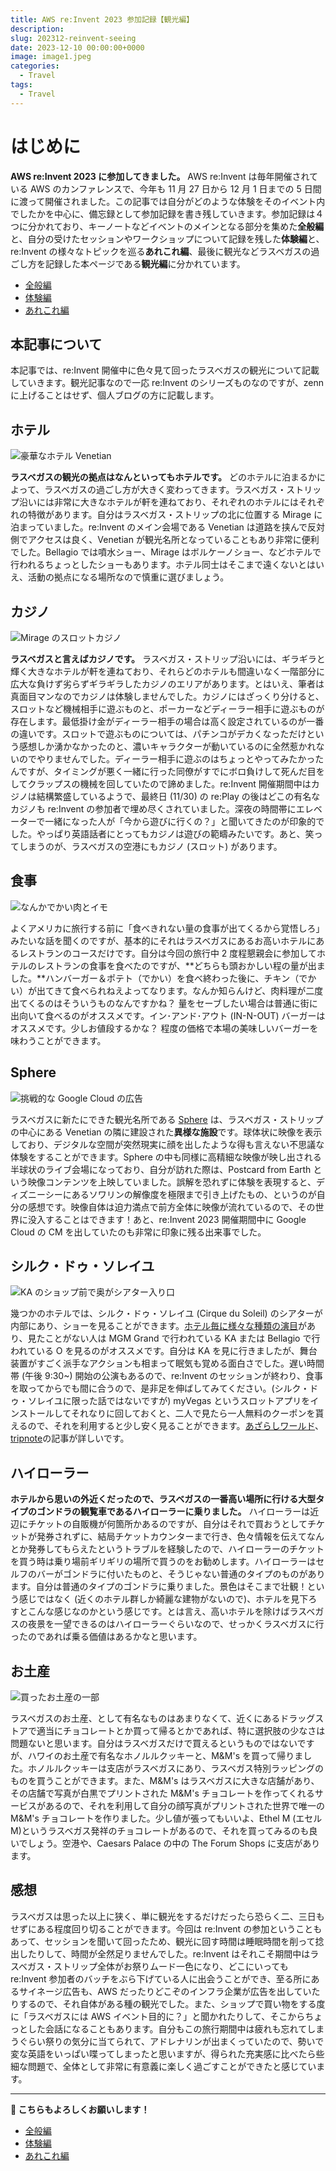 ```yaml
---
title: AWS re:Invent 2023 参加記録【観光編】
description:
slug: 202312-reinvent-seeing
date: 2023-12-10 00:00:00+0000
image: image1.jpeg
categories:
  - Travel
tags:
  - Travel
---
```


# はじめに

**AWS re:Invent 2023 に参加してきました。** AWS re:Invent は毎年開催されている AWS のカンファレンスで、今年も 11 月 27 日から 12 月 1 日までの 5 日間に渡って開催されました。この記事では自分がどのような体験をそのイベント内でしたかを中心に、備忘録として参加記録を書き残していきます。参加記録は４つに分かれており、キーノートなどイベントのメインとなる部分を集めた**全般編**と、自分の受けたセッションやワークショップについて記録を残した**体験編**と、re:Invent の様々なトピックを巡る**あれこれ編**、最後に観光などラスベガスの過ごし方を記録した本ページである**観光編**に分かれています。

- [全般編](https://zenn.dev/uakihir0/articles/231210-reinvent-general)
- [体験編](https://zenn.dev/uakihir0/articles/231210-reinvent-experience)
- [あれこれ編](https://zenn.dev/uakihir0/articles/231210-reinvent-arekore)

## 本記事について

本記事では、re:Invent 開催中に色々見て回ったラスベガスの観光について記載していきます。観光記事なので一応 re:Invent のシリーズものなのですが、zenn に上げることはせず、個人ブログの方に記載します。

## ホテル

![豪華なホテル Venetian](venetian.jpeg)

**ラスベガスの観光の拠点はなんといってもホテルです。** どのホテルに泊まるかによって、ラスベガスの過ごし方が大きく変わってきます。ラスベガス・ストリップ沿いには非常に大きなホテルが軒を連ねており、それぞれのホテルにはそれぞれの特徴があります。自分はラスベガス・ストリップの北に位置する Mirage に泊まっていました。re:Invent のメイン会場である Venetian は道路を挟んで反対側でアクセスは良く、Venetian が観光名所となっていることもあり非常に便利でした。Bellagio では噴水ショー、Mirage はボルケーノショー、などホテルで行われるちょっとしたショーもあります。ホテル同士はそこまで遠くないとはいえ、活動の拠点になる場所なので慎重に選びましょう。

## カジノ

![Mirage のスロットカジノ](casino.jpeg)

**ラスベガスと言えばカジノです。** ラスベガス・ストリップ沿いには、ギラギラと輝く大きなホテルが軒を連ねており、それらどのホテルも間違いなく一階部分に広大な負けず劣らずギラギラしたカジノのエリアがあります。とはいえ、筆者は真面目マンなのでカジノは体験しませんでした。カジノにはざっくり分けると、スロットなど機械相手に遊ぶものと、ポーカーなどディーラー相手に遊ぶものが存在します。最低掛け金がディーラー相手の場合は高く設定されているのが一番の違いです。スロットで遊ぶものについては、パチンコがデカくなっただけという感想しか湧かなかったのと、濃いキャラクターが動いているのに全然惹かれないのでやりませんでした。ディーラー相手に遊ぶのはちょっとやってみたかったんですが、タイミングが悪く一緒に行った同僚がすでにボロ負けして死んだ目をしてクラップスの機械を回していたので諦めました。re:Invent 開催期間中はカジノは結構繁盛しているようで、最終日 (11/30) の re:Play の後はどこの有名なカジノも re:Invent の参加者で埋め尽くされていました。深夜の時間帯にエレベーターで一緒になった人が「今から遊びに行くの？」と聞いてきたのが印象的でした。やっぱり英語話者にとってもカジノは遊びの範疇みたいです。あと、笑ってしまうのが、ラスベガスの空港にもカジノ (スロット) があります。

## 食事

![なんかでかい肉とイモ](meal.jpeg)

よくアメリカに旅行する前に「食べきれない量の食事が出てくるから覚悟しろ」みたいな話を聞くのですが、基本的にそれはラスベガスにあるお高いホテルにあるレストランのコースだけです。自分は今回の旅行中 2 度程懇親会に参加してホテルのレストランの食事を食べたのですが、**どちらも頭おかしい程の量が出ました。**ハンバーガー＆ポテト（でかい）を食べ終わった後に、チキン（でかい）が出てきて食べられねえよってなります。なんか知らんけど、肉料理が二度出てくるのはそういうものなんですかね？ 量をセーブしたい場合は普通に街に出向いて食べるのがオススメです。イン･アンド･アウト (IN-N-OUT) バーガーはオススメです。少しお値段するかな？ 程度の価格で本場の美味しいバーガーを味わうことができます。

## Sphere

![挑戦的な Google Cloud の広告](sphere.jpeg)

ラスベガスに新たにできた観光名所である [Sphere](https://www.thespherevegas.com/shows/the-sphere-experience) は、ラスベガス・ストリップの中心にある Venetian の隣に建設された**異様な施設**です。球体状に映像を表示しており、デジタルな空間が突然現実に顔を出したような得も言えない不思議な体験をすることができます。Sphere の中も同様に高精細な映像が映し出される半球状のライブ会場になっており、自分が訪れた際は、Postcard from Earth という映像コンテンツを上映していました。誤解を恐れずに体験を表現すると、ディズニーシーにあるソワリンの解像度を極限まで引き上げたもの、というのが自分の感想です。映像自体は迫力満点で前方全体に映像が流れているので、その世界に没入することはできます！あと、re:Invent 2023 開催期間中に Google Cloud の CM を出していたのも非常に印象に残る出来事でした。

## シルク・ドゥ・ソレイユ

![KA のショップ前で奥がシアター入り口](ka.jpeg)

幾つかのホテルでは、シルク・ドゥ・ソレイユ (Cirque du Soleil) のシアターが内部にあり、ショーを見ることができます。[ホテル毎に様々な種類の演目](https://www.veltra.com/jp/promotion/north_america/lasvegas/cirquedusoleil/)があり、見たことがない人は MGM Grand で行われている KA または Bellagio で行われている O を見るのがオススメです。自分は KA を見に行きましたが、舞台装置がすごく派手なアクションも相まって眠気も覚める面白さでした。遅い時間帯 (午後 9:30~) 開始の公演もあるので、re:Invent のセッションが終わり、食事を取ってからでも間に合うので、是非足を伸ばしてみてください。(シルク・ドゥ・ソレイユに限った話ではないですが) myVegas というスロットアプリをインストールしてそれなりに回しておくと、二人で見たら一人無料のクーポンを貰えるので、それを利用すると少し安く見ることができます。[あざらしワールド](https://azarashiworld.jp/travel/travel_109/)、[tripnote](https://tripnote.jp/america/how-to-get-rewards-from-myvegas/)の記事が詳しいです。

## ハイローラー

**ホテルから思いの外近くだったので、ラスベガスの一番高い場所に行ける大型タイプのゴンドラの観覧車であるハイローラーに乗りました。** ハイローラーは近辺にチケットの自販機が何箇所かあるのですが、自分はそれで買おうとしてチケットが発券されずに、結局チケットカウンターまで行き、色々情報を伝えてなんとか発券してもらえたというトラブルを経験したので、ハイローラーのチケットを買う時は乗り場前ギリギリの場所で買うのをお勧めします。ハイローラーはセルフのバーがゴンドラに付いたものと、そうじゃない普通のタイプのものがあります。自分は普通のタイプのゴンドラに乗りました。景色はそこまで壮観！という感じではなく (近くのホテル群しか綺麗な建物がないので)、ホテルを見下ろすとこんな感じなのかという感じです。とは言え、高いホテルを除けばラスベガスの夜景を一望できるのはハイローラーぐらいなので、せっかくラスベガスに行ったのであれば乗る価値はあるかなと思います。

## お土産

![買ったお土産の一部](souvenir.jpeg)

ラスベガスのお土産、として有名なものはあまりなくて、近くにあるドラッグストアで適当にチョコレートとか買って帰るとかであれば、特に選択肢の少なさは問題ないと思います。自分はラスベガスだけで買えるというものではないですが、ハワイのお土産で有名なホノルルクッキーと、M&M's を買って帰りました。ホノルルクッキーは支店がラスベガスにあり、ラスベガス特別ラッピングのものを買うことができます。また、M&M's はラスベガスに大きな店舗があり、その店舗で写真が白黒でプリントされた M&M's チョコレートを作ってくれるサービスがあるので、それを利用して自分の顔写真がプリントされた世界で唯一の M&M's チョコレートを作りました。少し値が張ってもいいよ、Ethel M (エセル M)というラスベガス発祥のチョコレートがあるので、それを買ってみるのも良いでしょう。空港や、Caesars Palace の中の The Forum Shops に支店があります。

## 感想

ラスベガスは思った以上に狭く、単に観光をするだけだったら恐らく二、三日もせずにある程度回り切ることができます。今回は re:Invent の参加ということもあって、セッションを聞いて回ったため、観光に回す時間は睡眠時間を削って捻出したりして、時間が全然足りませんでした。re:Invent はそれこそ期間中はラスベガス・ストリップ全体がお祭りムード一色になり、どこにいっても re:Invent 参加者のバッチをぶら下げている人に出会うことができ、至る所にあるサイネージ広告も、AWS だったりどこぞのインフラ企業が広告を出していたりするので、それ自体がある種の観光でした。また、ショップで買い物をする度に「ラスベガスには AWS イベント目的に？」と聞かれたりして、そこからちょっとした会話になることもあります。自分もこの旅行期間中は疲れも忘れてしまうぐらい祭りの気分に当てられて、アドレナリンが出まくっていたので、勢いで変な英語をいっぱい喋ってしまったと思いますが、得られた充実感に比べたら些細な問題で、全体として非常に有意義に楽しく過ごすことができたと感じています。

---

**👋 こちらもよろしくお願いします！**

- [全般編](https://zenn.dev/uakihir0/articles/231210-reinvent-general)
- [体験編](https://zenn.dev/uakihir0/articles/231210-reinvent-experience)
- [あれこれ編](https://zenn.dev/uakihir0/articles/231210-reinvent-arekore)
